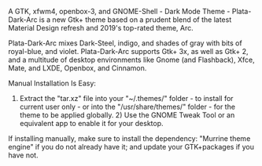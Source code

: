 A GTK, xfwm4, openbox-3, and GNOME-Shell - Dark Mode Theme - Plata-Dark-Arc is a new Gtk+ theme based on a prudent blend of the latest Material Design refresh and 2019's top-rated theme, Arc.

Plata-Dark-Arc mixes Dark-Steel, indigo, and shades of gray with bits of royal-blue, and violet. Plata-Dark-Arc supports Gtk+ 3x, as well as Gtk+ 2, and a multitude of desktop environments like Gnome (and Flashback), Xfce, Mate, and LXDE, Openbox, and Cinnamon. 



Manual Installation Is Easy:

1) Extract the "tar.xz" file into your "~/.themes/" folder - to install for current user only - or into the "/usr/share/themes/" folder - for the theme to be applied globally. 2) Use the GNOME Tweak Tool or an equivalent app to enable it for your desktop.

If installing manually, make sure to install the dependency: "Murrine theme engine" if you do not already have it; and update your GTK+packages if you have not.
